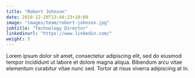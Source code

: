 ```yaml
---
title: "Robert Johnson"
date: 2018-12-20T13:44:23+10:00
image: "images/team/robert-johnson.jpg"
jobtitle: "Technology Director"
linkedinurl: "https://www.linkedin.com/"
weight: 3
---
```


Lorem ipsum dolor sit amet, consectetur adipiscing elit, sed do eiusmod tempor incididunt ut labore et dolore magna aliqua. Bibendum arcu vitae elementum curabitur vitae nunc sed. Tortor at risus viverra adipiscing at in.
